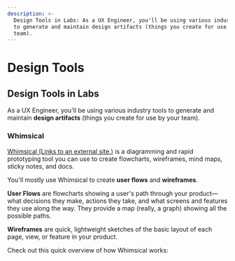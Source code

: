 ```yaml
---
description: >-
  Design Tools in Labs: As a UX Engineer, you'll be using various industry tools
  to generate and maintain design artifacts (things you create for use by your
  team).
---
```


# Design Tools

## Design Tools in Labs

As a UX Engineer, you'll be using various industry tools to generate and maintain **design artifacts** \(things you create for use by your team\).

### Whimsical

[Whimsical \(Links to an external site.\)](https://whimsical.com/) is a diagramming and rapid prototyping tool you can use to create flowcharts, wireframes, mind maps, sticky notes, and docs.

You'll mostly use Whimsical to create **user flows** and **wireframes**.

**User Flows** are flowcharts showing a user's path through your product—what decisions they make, actions they take, and what screens and features they use along the way. They provide a map \(really, a graph\) showing all the possible paths.

**Wireframes** are quick, lightweight sketches of the basic layout of each page, view, or feature in your product.

Check out this quick overview of how Whimsical works:

